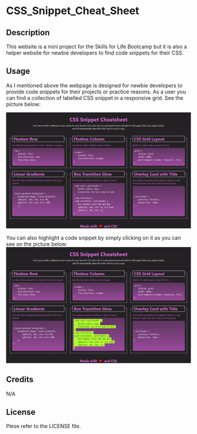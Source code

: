 # CSS_Snippet_Cheat_Sheet

## Description
This website is a mini project for the Skills for Life Bootcamp but it is also a helper website for newbie developers to find code snippets for their CSS.

## Usage
As I mentioned above the webpage is designed for newbie developers to provide code snippets for their projects or practice reasons. As a user you can find a collection of labelled CSS snippet in a responsive grid. See the picture below:

![alt text](assets/images/full-webpage.png)

You can also highlight a code snippet by simply clicking on it as you can see on the picture below:
![alt text](assets/images/highlighted-code.png)

## Credits
N/A

## License
Plese refer to the LICENSE file.